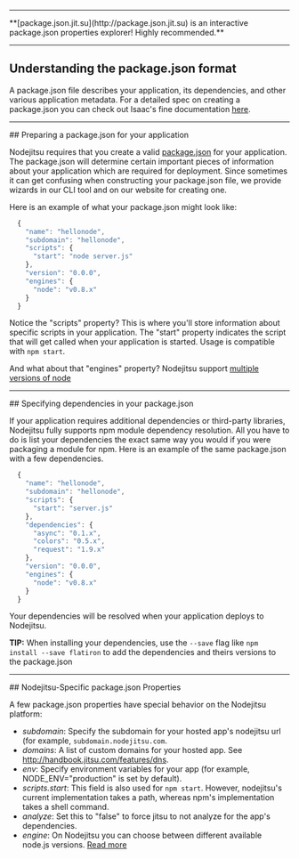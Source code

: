 <hr>
**[package.json.jit.su](http://package.json.jit.su) is an interactive package.json properties explorer! Highly recommended.**
<hr>

## Understanding the package.json format
A package.json file describes your application, its dependencies, and other various application metadata. For a detailed spec on creating a package.json you can check out Isaac's fine documentation [here](https://npmjs.org/doc/json.html). 

<hr>
## Preparing a package.json for your application

Nodejitsu requires that you create a valid [package.json](#package_json) for your application. The package.json will determine certain important pieces of information about your application which are required for deployment. Since sometimes it can get confusing when constructing your package.json file, we provide wizards in our CLI tool and on our website for creating one. 

Here is an example of what your package.json might look like:

``` javascript
  {
    "name": "hellonode",
    "subdomain": "hellonode",
    "scripts": {
      "start": "node server.js"
    },
    "version": "0.0.0",
    "engines": {
      "node": "v0.8.x"
    }
  }
```

Notice the "scripts" property? This is where you'll store information about specific scripts in your application. The "start" property indicates the script that will get called when your application is started. Usage is compatible with `npm start`.

And what about that "engines" property? Nodejitsu support [multiple versions of node](/features#feature/multi-node)

<hr>
## Specifying dependencies in your package.json

If your application requires additional dependencies or third-party libraries, Nodejitsu fully supports npm module dependency resolution. All you have to do is list your dependencies the exact same way you would if you were packaging a module for npm. Here is an example of the same package.json with a few dependencies.

<a name="package_json"></a>
``` javascript
  {
    "name": "hellonode",
    "subdomain": "hellonode",
    "scripts": {
      "start": "server.js"
    },
    "dependencies": {
      "async": "0.1.x",
      "colors": "0.5.x",
      "request": "1.9.x"
    },
    "version": "0.0.0",
    "engines": {
      "node": "v0.8.x"
    }
  }
````

Your dependencies will be resolved when your application deploys to Nodejitsu.

**TIP:** When installing your dependencies, use the `--save` flag like `npm install --save flatiron` to add the dependencies and theirs versions to the package.json

<hr>
## Nodejitsu-Specific package.json Properties

A few package.json properties have special behavior on the Nodejitsu platform:

* *subdomain*: Specify the subdomain for your hosted app's nodejitsu url (for example, `subdomain.nodejitsu.com`.
* *domains*: A list of custom domains for your hosted app. See <http://handbook.jitsu.com/features/dns>.
* *env*: Specify environment variables for your app (for example, NODE_ENV="production" is set by default).
* *scripts.start*: This field is also used for `npm start`. However, nodejitsu's current implementation takes a path, whereas npm's implementation takes a shell command.
* *analyze*: Set this to "false" to force jitsu to not analyze for the app's dependencies.
* *engine*: On Nodejitsu you can choose between different available node.js versions. [Read more](/features#feature/multi-node)

[meta:title]: <> (Get into package.json)
[meta:description]: <> (package.json.jit.su is an interactive package explorer, it will get you started quickly and is highly helpful)

